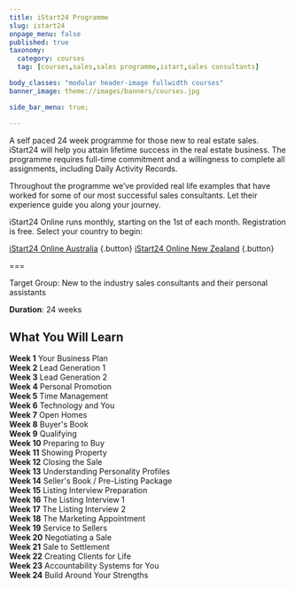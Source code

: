 ```yaml
---
title: iStart24 Programme
slug: istart24
onpage_menu: false
published: true
taxonomy:
  category: courses
  tag: [courses,sales,sales programme,istart,sales consultants]

body_classes: "modular header-image fullwidth courses"
banner_image: theme://images/banners/courses.jpg

side_bar_menu: true;

---
```


A self paced 24 week programme for those new to real estate sales. iStart24 will help you attain lifetime success in the real estate business.  The programme requires full-time commitment and a willingness to complete all assignments, including Daily Activity Records.

Throughout the programme we’ve provided real life examples that have worked for some of our most successful sales consultants.  Let their experience guide you along your journey.

iStart24 Online runs monthly, starting on the 1st of each month. Registration is free. Select your country to begin:

[iStart24 Online Australia](http://www.academyrealestatetraining.com/au/moodle/course/view.php?id=150) {.button} [iStart24 Online New Zealand](http://www.academyrealestatetraining.com/nz/moodle/course/view.php?id=145) {.button}

===

Target Group: New to the industry sales consultants and their personal assistants

**Duration**: 24 weeks

## What You Will Learn
<div class="g-grid">
  <div class="g-block size-1-2 pure-u-1-2">
  <strong>Week 1</strong> Your Business Plan<br/>
  <strong>Week 2</strong> Lead Generation 1<br/>
  <strong>Week 3</strong> Lead Generation 2<br/>
  <strong>Week 4</strong> Personal Promotion<br/>
  <strong>Week 5</strong> Time Management<br/>
  <strong>Week 6</strong> Technology and You<br/>
  <strong>Week 7</strong> Open Homes<br/>
  <strong>Week 8</strong> Buyer's Book<br/>
  <strong>Week 9</strong> Qualifying<br/>
  <strong>Week 10</strong> Preparing to Buy<br/>
  <strong>Week 11</strong> Showing Property<br/>
  <strong>Week 12</strong> Closing the Sale<br/>
  </div>
  <div class="g-block size-1-2 pure-u-1-2">
  <strong>Week 13</strong> Understanding Personality Profiles<br/>
  <strong>Week 14</strong> Seller's Book / Pre-Listing Package<br/>
  <strong>Week 15</strong> Listing Interview Preparation<br/>
  <strong>Week 16</strong> The Listing Interview 1<br/>
  <strong>Week 17</strong> The Listing Interview 2<br/>
  <strong>Week 18</strong> The Marketing Appointment<br/>
  <strong>Week 19</strong> Service to Sellers<br/>
  <strong>Week 20</strong> Negotiating a Sale<br/>
  <strong>Week 21</strong> Sale to Settlement<br/>
  <strong>Week 22</strong> Creating Clients for Life<br/>
  <strong>Week 23</strong> Accountability Systems for You<br/>
  <strong>Week 24</strong> Build Around Your Strengths<br/>
  </div>
</div>
